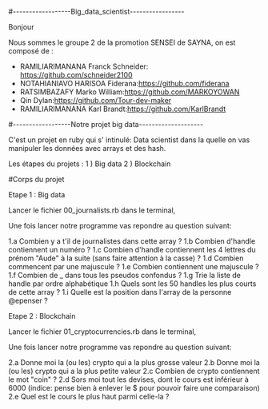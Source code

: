 #------------------Big_data_scientist-----------------

Bonjour

Nous sommes le groupe 2 de la promotion SENSEI de SAYNA, on est composé de :

- RAMILIARIMANANA Franck Schneider: https://github.com/schneider2100
- NOTAHIANIAVO HARISOA Fiderana:https://github.com/fiderana
- RATSIMBAZAFY Marko William:https://github.com/MARKOYOWAN
- Qin Dylan:https://github.com/Tour-dev-maker
- RAMILIARIMANANA Karl Brandt:https://github.com/KarlBrandt

#------------------Notre projet big data--------------------

C'est un projet en ruby qui s' intinulé: Data scientist dans la quelle on vas manipuler les données avec  arrays et des hash.

Les étapes du projets :
	1 ) Big data
	2 ) Blockchain

#Corps du projet

Etape 1 : Big data

Lancer le fichier 00_journalists.rb dans le terminal,

Une fois lancer notre programme vas repondre au question suivant:

1.a Combien y a t'il de journalistes dans cette array ?
1.b Combien d'handle contiennent un numéro ?
1.c Combien d'handle contiennent les 4 lettres du prénom "Aude" à la suite (sans faire attention à la casse) ?
1.d Combien commencent par une majuscule ?
1.e Combien contiennent une majuscule ?
1.f Combien de _ dans tous les pseudos confondus ?
1.g Trie la liste de handle par ordre alphabétique
1.h Quels sont les 50 handles les plus courts de cette array ?
1.i Quelle est la position dans l'array de la personne @epenser ?


Etape 2 : Blockchain

Lancer le fichier 01_cryptocurrencies.rb dans le terminal,

Une fois lancer notre programme vas repondre au question suivant:

2.a Donne moi la (ou les) crypto qui a la plus grosse valeur
2.b Donne moi la (ou les) crypto qui a la plus petite valeur
2.c Combien de crypto contiennent le mot "coin" ?
2.d Sors moi tout les devises, dont le cours est inférieur à 6000 (indice: pense bien à enlever le $ pour pouvoir faire une comparaison)
2.e Quel est le cours le plus haut parmi celle-la ?

